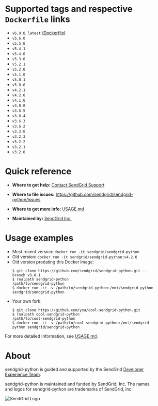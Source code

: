 # Supported tags and respective `Dockerfile` links
 - `v6.0.0`, `latest` [(Dockerfile)](https://github.com/sendgrid/sendgrid-python/blob/master/docker/Dockerfile)
 - `v5.6.0`
 - `v5.5.0`
 - `v5.4.1`
 - `v5.4.0`
 - `v5.3.0`
 - `v5.2.1`
 - `v5.2.0`
 - `v5.1.0`
 - `v5.0.1`
 - `v5.0.0`
 - `v4.2.1`
 - `v4.2.0`
 - `v4.1.0`
 - `v4.0.0`
 - `v3.6.5`
 - `v3.6.4`
 - `v3.6.3`
 - `v3.6.2`
 - `v3.3.0`
 - `v3.2.3`
 - `v3.2.2`
 - `v3.2.1`
 - `v3.2.0`

# Quick reference
 - **Where to get help:**
   [Contact SendGrid Support](https://support.sendgrid.com/hc/en-us)

 - **Where to file issues:**
   https://github.com/sendgrid/sendgrid-python/issues

 - **Where to get more info:**
   [USAGE.md](https://github.com/sendgrid/sendgrid-python/blob/master/docker/USAGE.md)

 - **Maintained by:**
   [SendGrid Inc.](https://sendgrid.com)

# Usage examples
 - Most recent version: `docker run -it sendgrid/sendgrid-python`.
 - Old version: `docker run -it sendgrid/sendgrid-python:v4.2.0`
 - Old version predating this Docker image:
   ```sh-session
   $ git clone https://github.com/sendgrid/sendgrid-python.git --branch v3.6.1
   $ realpath sendgrid-python
   /path/to/sendgrid-python
   $ docker run -it -v /path/to/sendgrid-python:/mnt/sendgrid-python sendgrid/sendgrid-python
   ```
 - Your own fork:
   ```sh-session
   $ git clone https://github.com/you/cool-sendgrid-python.git
   $ realpath cool-sendgrid-python
   /path/to/cool-sendgrid-python
   $ docker run -it -v /path/to/cool-sendgrid-python:/mnt/sendgrid-python sendgrid/sendgrid-python
   ```

For more detailed information, see [USAGE.md](https://github.com/sendgrid/sendgrid-python/blob/master/docker/USAGE.md).

# About

sendgrid-python is guided and supported by the SendGrid [Developer Experience Team](mailto:dx@sendgrid.com).

sendgrid-python is maintained and funded by SendGrid, Inc. The names and logos for sendgrid-python are trademarks of SendGrid, Inc.

![SendGrid Logo](https://uiux.s3.amazonaws.com/2016-logos/email-logo%402x.png)
